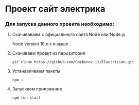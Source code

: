 
# Проект сайт электрика

### Для запуска данного проекта необходимо:
1. Скачиваваем с официального сайта Node или Node.js
   
   Node version 18.x.x и выше
   
3. Скачиваем проект из перозитория

   ```
   git clone https://github.com/Gorbunov-it/Electrician.git

   ```
   
4. Устанавливаем пакеты
   ```
   npm i
   
   ```
   
5. Запускаем приложение
   ```
   npm run start

   ```

